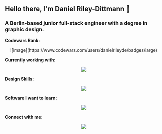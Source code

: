 ## Hello there, I'm Daniel Riley-Dittmann 👋

### A Berlin-based junior full-stack engineer with a degree in graphic design.

**Codewars Rank:**

<p align="center">
![image](https://www.codewars.com/users/danielrileyde/badges/large)
</p>

**Currently working with:**

<p align="center">
  <a href="https://skillicons.dev">
    <img src="https://skillicons.dev/icons?i=react,ts,js,nextjs,nodejs,p5js,html,css" />
  </a>
</p>

**Design Skills:**

<p align="center">
  <a href="https://skillicons.dev">
    <img src="https://skillicons.dev/icons?i=figma,ai,ps" />
  </a>
</p>

**Software I want to learn:**

<p align="center">
  <a href="https://skillicons.dev">
    <img src="https://skillicons.dev/icons?i=solidity,rust" />
  </a>
</p>

**Connect with me:**

<p align="center">
  <a href="https://skillicons.dev">
    <img src="https://skillicons.dev/icons?i=github,linkedin" />
  </a>
</p>


